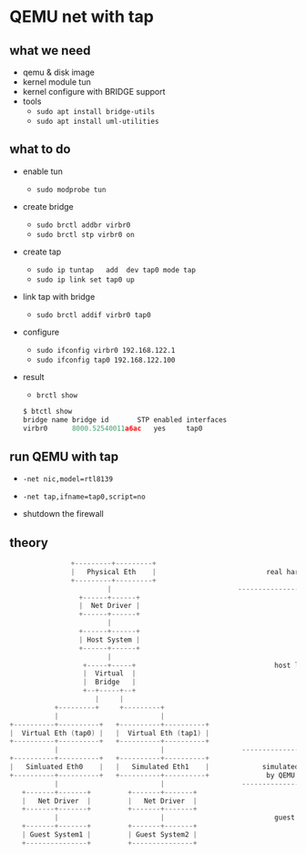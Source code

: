# QEMU net with tap

## what we need

- qemu & disk image
- kernel module tun
- kernel configure with BRIDGE support
- tools
    - `sudo apt install bridge-utils` 
    - `sudo apt install uml-utilities` 

## what to do

- enable tun
  
    - `sudo modprobe tun` 
    
- create bridge
    - `sudo brctl addbr virbr0 `
    - `sudo brctl stp virbr0 on `
    
- create tap

    - `sudo ip tuntap   add  dev tap0 mode tap `
    - `sudo ip link set tap0 up` 

- link tap with bridge

    - `sudo brctl addif virbr0 tap0` 

- configure

    - `sudo ifconfig virbr0 192.168.122.1` 
    - `sudo ifconfig tap0 192.168.122.100 `

- result

    - `brctl show `

    ```c
    $ btctl show
    bridge name	bridge id		STP enabled	interfaces
    virbr0		8000.52540011a6ac	yes		tap0
    ```

## run QEMU with tap

- `-net nic,model=rtl8139` 
- `-net tap,ifname=tap0,script=no ` 

- shutdown the firewall

## theory

```c
               +---------+---------+
               |   Physical Eth    |                           real hardware
               +---------+---------+
                        |                               ---------------------------
                 +------+------+
                 |  Net Driver |
                 +------+------+
                        |
                 +------+------+
                 | Host System |
                 +------+------+
                        |
                  +-----+-----+                                  host linux
                  |  Virtual  |
                  |  Bridge   |
                  +--+-----+--+
                     |     |
           +---------+     +---------+
           |                         |
+----------+----------+   +----------+----------+
|  Virtual Eth (tap0) |   |  Virtual Eth (tap1) |
+----------+----------+   +----------+----------+
           |                         |                   ---------------------------
+----------+----------+   +----------+----------+
|   Simluated Eth0    |   |   Simulated Eth1    |             simulated hardware
+----------+----------+   +----------+----------+              by QEMU
           |                         |                   ----------------------------
   +-------+-------+         +-------+-------+
   |   Net Driver  |         |   Net Driver  |
   +-------+-------+         +-------+-------+
           |                         |                           guest linux
   +-------+-------+         +-------+-------+
   | Guest System1 |         | Guest System2 |
   +---------------+         +---------------+
```

